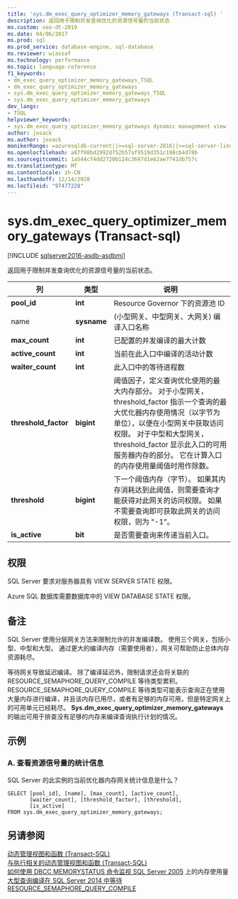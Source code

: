 ```yaml
---
title: 'sys.dm_exec_query_optimizer_memory_gateways (Transact-sql) '
description: 返回用于限制并发查询优化的资源信号量的当前状态
ms.custom: seo-dt-2019
ms.date: 04/06/2017
ms.prod: sql
ms.prod_service: database-engine, sql-database
ms.reviewer: wiassaf
ms.technology: performance
ms.topic: language-reference
f1_keywords:
- dm_exec_query_optimizer_memory_gateways_TSQL
- dm_exec_query_optimizer_memory_gateways
- sys.dm_exec_query_optimizer_memory_gateways_TSQL
- sys.dm_exec_query_optimizer_memory_gateways
dev_langs:
- TSQL
helpviewer_keywords:
- sys.dm_exec_query_optimizer_memory_gateways dynamic management view
author: josack
ms.author: josack
monikerRange: =azuresqldb-current||>=sql-server-2016||>=sql-server-linux-2017||=azuresqldb-mi-current
ms.openlocfilehash: a87f08bd2992d752b57af9519d351c198cb4d78b
ms.sourcegitcommit: 1a544cf4dd2720b124c3697d1e62ae7741db757c
ms.translationtype: MT
ms.contentlocale: zh-CN
ms.lasthandoff: 12/14/2020
ms.locfileid: "97477228"
---
```

# <a name="sysdm_exec_query_optimizer_memory_gateways-transact-sql"></a>sys.dm_exec_query_optimizer_memory_gateways (Transact-sql) 

[!INCLUDE [sqlserver2016-asdb-asdbmi](../../includes/applies-to-version/sqlserver2016-asdb-asdbmi.md)]

返回用于限制并发查询优化的资源信号量的当前状态。

|列|类型|说明|  
|----------|---------------|-----------------|  
|**pool_id**|**int**|Resource Governor 下的资源池 ID|  
|name|**sysname**| (小型网关、中型网关、大网关) 编译入口名称|
|**max_count**|**int**|已配置的并发编译的最大计数|
|**active_count**|**int**|当前在此入口中编译的活动计数|
|**waiter_count**|**int**|此入口中的等待进程数|
|**threshold_factor**|**bigint**|阈值因子，定义查询优化使用的最大内存部分。  对于小型网关，threshold_factor 指示一个查询的最大优化器内存使用情况（以字节为单位），以便在小型网关中获取访问权限。  对于中型和大型网关，threshold_factor 显示此入口的可用服务器内存的部分。 它在计算入口的内存使用量阈值时用作除数。|
|**threshold**|**bigint**|下一个阈值内存（字节）。  如果其内存消耗达到此阈值，则需要查询才能获得对此网关的访问权限。  如果不需要查询即可获取此网关的访问权限，则为 "-1"。|
|**is_active**|**bit**|是否需要查询来传递当前入口。|


## <a name="permissions"></a>权限  
SQL Server 要求对服务器具有 VIEW SERVER STATE 权限。

Azure SQL 数据库需要数据库中的 VIEW DATABASE STATE 权限。


## <a name="remarks"></a>备注  
SQL Server 使用分层网关方法来限制允许的并发编译数。  使用三个网关，包括小型、中型和大型。 通过更大的编译内存（需要使用者），网关可帮助防止总体内存资源耗尽。

等待网关导致延迟编译。 除了编译延迟外，限制请求还会将关联的 RESOURCE_SEMAPHORE_QUERY_COMPILE 等待类型累积。 RESOURCE_SEMAPHORE_QUERY_COMPILE 等待类型可能表示查询正在使用大量内存进行编译，并且该内存已用尽，或者有足够的内存可用，但是特定网关上的可用单元已经耗尽。 **Sys.dm_exec_query_optimizer_memory_gateways** 的输出可用于排查没有足够的内存来编译查询执行计划的情况。  

## <a name="examples"></a>示例  

### <a name="a-viewing-statistics-on-resource-semaphores"></a>A. 查看资源信号量的统计信息  
SQL Server 的此实例的当前优化器内存网关统计信息是什么？

```  
SELECT [pool_id], [name], [max_count], [active_count],
       [waiter_count], [threshold_factor], [threshold],
       [is_active]
FROM sys.dm_exec_query_optimizer_memory_gateways;   

```  

## <a name="see-also"></a>另请参阅  
 [动态管理视图和函数 (Transact-SQL)](./system-dynamic-management-views.md)   
 [与执行相关的动态管理视图和函数 (Transact-SQL)](./execution-related-dynamic-management-views-and-functions-transact-sql.md)  
[如何使用 DBCC MEMORYSTATUS 命令监视 SQL Server 2005](https://support.microsoft.com/help/907877/how-to-use-the-dbcc-memorystatus-command-to-monitor-memory-usage-on-sql-server-2005) 
 上的内存使用量[大型查询编译在 SQL Server 2014 中等待 RESOURCE_SEMAPHORE_QUERY_COMPILE](https://support.microsoft.com/help/3024815/large-query-compilation-waits-on-resource-semaphore-query-compile-in-sql-server-2014)
